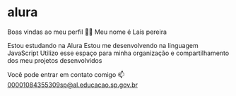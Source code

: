 # alura
Boas vindas ao meu perfil 💙💙
Meu nome é Laís pereira

Estou estudando na Alura
Estou me desenvolvendo na linguagem JavaScript
Utilizo esse espaço para minha organização e compartilhamento dos meu projetos desenvolvidos

Você pode entrar em contato comigo 📫
00001084355309sp@al.educacao.sp.gov.br
